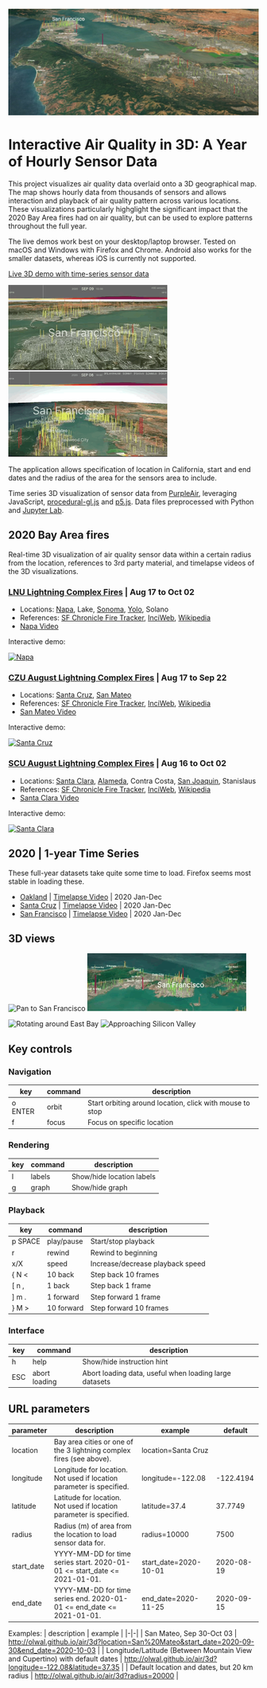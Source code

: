 ![3D visualization of air quality sensor data](media/sensor_data_3d_bay_area.jpg)

# Interactive Air Quality in 3D:  A Year of Hourly Sensor Data
This project visualizes air quality data overlaid onto a 3D geographical map. The map shows hourly data from thousands of sensors and allows interaction and playback of air quality pattern across various locations. These visualizations particularly highglight the significant impact that the 2020 Bay Area fires had on air quality, but can be used to explore patterns throughout the full year. 

The live demos work best on your desktop/laptop browser. Tested on macOS and Windows with Firefox and Chrome. Android also works for the smaller datasets, whereas iOS is currently not supported.

[Live 3D demo with time-series sensor data](https://olwal.github.io/air/3d/)

[![Pan SF to San Mateo](media/sf_pan.gif)](https://olwal.github.io/air/3d?location=San%20Mateo&start_date=2020-09-08&end_date=2020-09-12&radius=30000) [![Pan to SF](media/sf_pan_2.gif)](https://olwal.github.io/air/3d?location=San%20Francisco&start_date=2020-09-08&end_date=2020-09-12&radius=30000)

The application allows specification of location in California, start and end dates and the radius of the area for the sensors area to include. 

Time series 3D visualization of sensor data from [PurpleAir](https://purpleair.com/), leveraging JavaScript, [procedural-gl.js](https://github.com/felixpalmer/procedural-gl-js) and [p5.js](https://p5js.org/). Data files preprocessed with Python and [Jupyter Lab](https://jupyter.org/).

## 2020 Bay Area fires
Real-time 3D visualization of air quality sensor data within a certain radius from the location, references to 3rd party material, and timelapse videos of the 3D visualizations.

### [LNU Lightning Complex Fires](https://olwal.github.io/air/3d?location=LNU%20Lightning%20Complex%20Fires&start_date=2020-08-16&end_date=2020-10-03) | Aug 17 to Oct 02
- Locations: [Napa](https://olwal.github.io/air/3d?location=Napa&start_date=2020-08-16&end_date=2020-10-11), Lake, [Sonoma](https://olwal.github.io/air/3d?location=Sonoma&start_date=2020-08-16&end_date=2020-10-11), [Yolo](https://olwal.github.io/air/3d?location=Yolo&start_date=2020-08-16&end_date=2020-10-11), Solano
- References: [SF Chronicle Fire Tracker](https://www.sfchronicle.com/projects/california-fire-map/2020-lnu-lightning-complex), [InciWeb](https://inciweb.nwcg.gov/incident/7027/), [Wikipedia](https://en.wikipedia.org/wiki/LNU_Lightning_Complex_fires)
- [Napa Video](https://youtu.be/sms1VZ-AS3k)

Interactive demo: 

[![Napa](media/napa.gif)](https://olwal.github.io/air/3d?location=LNU%20Lightning%20Complex%20Fires&start_date=2020-08-16&end_date=2020-10-03)

### [CZU August Lightning Complex Fires](http://olwal.github.io/air/3d?location=CZU%20Lightning%20Complex%20Fires&start_date=2020-08-16&end_date=2020-09-23) | Aug 17 to Sep 22
- Locations: [Santa Cruz](https://olwal.github.io/air/3d?location=Santa%20Cruz&start_date=2020-08-16&end_date=2020-09-23), [San Mateo](https://olwal.github.io/air/3d?location=San%20Mateo&start_date=2020-08-16&end_date=2020-09-23)
- References: [SF Chronicle Fire Tracker](https://www.sfchronicle.com/projects/california-fire-map/2020-cnu-august-lightning-complex), [InciWeb](https://inciweb.nwcg.gov/incident/7028/), [Wikipedia](https://en.wikipedia.org/wiki/CZU_Lightning_Complex_fires)
- [San Mateo Video](https://youtu.be/mKirhChPaWU)

Interactive demo: 

[![Santa Cruz](media/santa_cruz.gif)](https://olwal.github.io/air/3d?location=Santa%20Cruz&start_date=2020-08-16&end_date=2020-09-23)

### [SCU August Lightning Complex Fires](http://olwal.github.io/air/3d?location=SCU%20Lightning%20Complex%20Fires&start_date=2020-08-15&end_date=2020-10-03) | Aug 16 to Oct 02
- Locations: [Santa Clara](http://olwal.github.io/air/3d?location=Santa%20Clara&start_date=2020-08-15&end_date=2020-10-03), [Alameda](http://olwal.github.io/air/3d?location=Alameda&start_date=2020-08-15&end_date=2020-10-03), Contra Costa, [San Joaquin](http://olwal.github.io/air/3d?location=San%20Joaquin&start_date=2020-08-15&end_date=2020-10-03), Stanislaus
- References: [SF Chronicle Fire Tracker](https://www.sfchronicle.com/projects/california-fire-map/2020-cnu-august-lightning-complex), [InciWeb](https://inciweb.nwcg.gov/incident/7056/), [Wikipedia](https://en.wikipedia.org/wiki/SCU_Lightning_Complex_fires)
- [Santa Clara Video](https://youtu.be/gJdsuwGUNYg)

Interactive demo: 

[![Santa Clara](media/santa_clara.gif)](http://olwal.github.io/air/3d?location=Santa%20Clara&start_date=2020-08-15&end_date=2020-10-03)

## 2020 | 1-year Time Series
These full-year datasets take quite some time to load.
Firefox seems most stable in loading these.

- [Oakland](https://olwal.github.io/air/3d/?location=Oakland&start_date=2020-01-01&end_date=2021-01-01) | [Timelapse Video](https://youtu.be/jxLtuF0n3hA) | 2020 Jan-Dec
- [Santa Cruz](https://olwal.github.io/air/3d/?location=Santa%20Cruz&start_date=2020-01-01&end_date=2021-01-01) | [Timelapse Video](https://youtu.be/fsbrf3rNnMg) | 2020 Jan-Dec
- [San Francisco](https://olwal.github.io/air/3d/?location=San%20Francisco&start_date=2020-01-01&end_date=2021-01-01) | [Timelapse Video](https://youtu.be/-bVvzHcI12I) | 2020 Jan-Dec

## 3D views

![Pan to San Francisco](media/sf_pan_to_320.gif) 
![Rotating around San Francisco](media/sf_rotate_320.gif)

![Rotating around East Bay](media/east_bay_rotate_320.gif) 
![Approaching Silicon Valley](media/silicon_valley_approach_320.gif)

## Key controls

### Navigation
| key     | command       | description                                              |
|---------|---------------|----------------------------------------------------------|
| o ENTER | orbit         | Start orbiting around location, click with mouse to stop |
| f       | focus         | Focus on specific location                               |

### Rendering
| key     | command       | description                                              |
|---------|---------------|----------------------------------------------------------|
| l       | labels        | Show/hide location labels                                |
| g       | graph         | Show/hide graph                                          |

### Playback
| key     | command       | description                                              |
|---------|---------------|----------------------------------------------------------|
| p SPACE | play/pause    | Start/stop playback                                      |
| r       | rewind        | Rewind to beginning                                      |
| x/X     | speed         | Increase/decrease playback speed                         |
| { N <   | 10 back       | Step back 10 frames                                      |
| [ n ,   | 1 back        | Step back 1 frame                                        |
| ] m .   | 1 forward     | Step forward 1 frame                                     |
| } M >   | 10 forward    | Step forward 10 frames                                   |

### Interface
| key     | command       | description                                              |
|---------|---------------|----------------------------------------------------------|
| h       | help          | Show/hide instruction hint                               |
| ESC     | abort loading | Abort loading data, useful when loading large datasets   |

## URL parameters

| parameter | description                                                                   | example               | default    |
|---------------|---------------------------------------------------------------------------|-----------------------|------------|
| location      | Bay area cities or one of the 3 lightning complex fires (see above).      | location=Santa Cruz   |            |
| longitude     | Longitude for location. Not used if location parameter is specified.      | longitude=-122.08     | -122.4194  |
| latitude      | Latitude for location. Not used if location parameter is specified.       | latitude=37.4         | 37.7749    |
| radius        | Radius (m) of area from the location to load sensor data for.             | radius=10000          | 7500       |
| start_date    | YYYY-MM-DD for time series start. 2020-01-01 <= start_date <= 2021-01-01. | start_date=2020-10-01 | 2020-08-19 |
| end_date      | YYYY-MM-DD for time series end. 2020-01-01 <= end_date <= 2021-01-01.     | end_date=2020-11-25   | 2020-09-15 |

Examples: 
| description | example |
|-|-|
| San Mateo, Sep 30-Oct 03 | http://olwal.github.io/air/3d?location=San%20Mateo&start_date=2020-09-30&end_date=2020-10-03 |
| Longitude/Latitude (Between Mountain View and Cupertino) with default dates | http://olwal.github.io/air/3d?longitude=-122.08&latitude=37.35 |
| Default location and dates, but 20 km radius | http://olwal.github.io/air/3d?radius=20000 |
